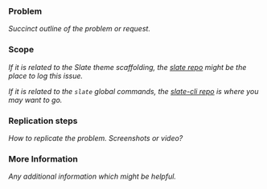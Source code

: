 ### Problem

*Succinct outline of the problem or request.*

### Scope

*If it is related to the Slate theme scaffolding, the [slate repo](https://github.com/Shopify/slate)
might be the place to log this issue.*

*If it is related to the `slate` global commands, the [slate-cli repo](https://github.com/Shopify/slate-cli)
is where you may want to go.*

### Replication steps

*How to replicate the problem. Screenshots or video?*

### More Information

*Any additional information which might be helpful.*
